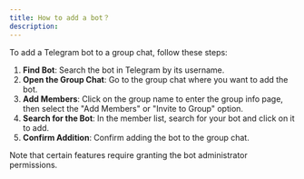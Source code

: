 ```yaml
---
title: How to add a bot？
description: 
---
```


To add a Telegram bot to a group chat, follow these steps:

1. **Find Bot**: Search the bot in Telegram by its username.
2. **Open the Group Chat**: Go to the group chat where you want to add the bot.
3. **Add Members**: Click on the group name to enter the group info page, then select the "Add Members" or "Invite to Group" option.
4. **Search for the Bot**: In the member list, search for your bot and click on it to add.
5. **Confirm Addition**: Confirm adding the bot to the group chat.

Note that certain features require granting the bot administrator permissions.
